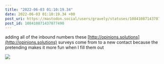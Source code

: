 ```yaml
---
title: "2022-06-03 01:10:19.34"
date: 2022-06-03 01:10:19.34 +00
post_uri: https://mastodon.social/users/gravely/statuses/108410871437077490
post_id: 108410871437077490
---
```

adding all of the inbound numbers these [http://opinions.solutions](http://opinions.solutions) surveys come from to a new contact because the pretending makes it more fun when I fill them out


![](/images/108410871396662579.jpg)

